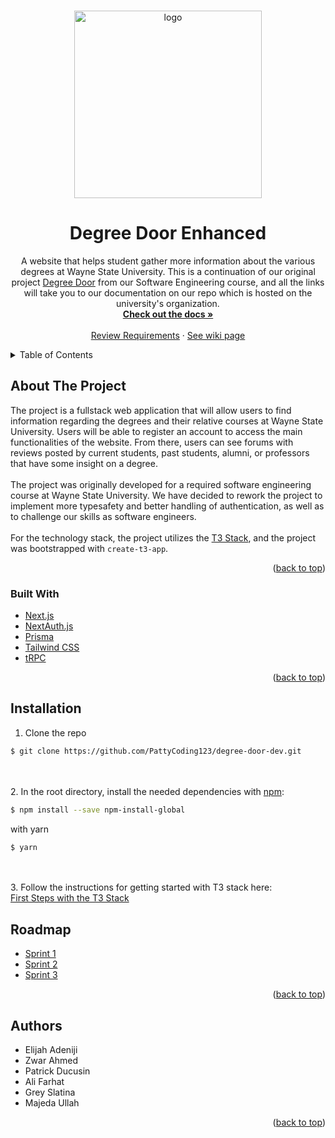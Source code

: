 <div id="top"></div>

<!-- PROJECT SHIELDS -->

<!-- PROJECT LOGO -->
<br />
<p align="center">
  <a href="https://degree-door.vercel.app/login">
    <img src="https://i.imgur.com/PUIKaAn.png" alt="logo" width="300"/>
  </a>
</p>
<div align="center">
  
<h1 align="center">Degree Door Enhanced</h1>

  <p align="center">
    A website that helps student gather more information about the various degrees at Wayne State University. This is a continuation of our original project <a href="https://github.com/WSU-4110/Degree-Door">Degree Door</a> from our Software Engineering course, and all the links will take you to our documentation on our repo which is hosted on the university's organization.
    <br />
    <a href="https://github.com/WSU-4110/Degree-Door"><strong>Check out the docs »</strong></a>
    <br />
    <br />
    <a href="https://github.com/WSU-4110/Degree-Door/issues">Review Requirements</a>
    ·
    <a href="https://github.com/WSU-4110/Degree-Door/wiki">See wiki page</a>
  </p>
</div>

<!-- TABLE OF CONTENTS -->
<details>
  <summary>Table of Contents</summary>
  <ol>
    <li>
      <a href="#about-the-project">About The Project</a>
      <ul>
        <li><a href="#built-with">Built With</a></li>
      </ul>
    </li>
    <li><a href="#installation">Installation</a></li>
    <li><a href="#roadmap">Roadmap</a></li>
    <li><a href="#authors">Authors</a></li>
  </ol>
</details>

<!-- ABOUT THE PROJECT -->

## About The Project

The project is a fullstack web application that will allow users to find information regarding the degrees and their relative courses at Wayne State University. Users will be able to register an account to access the main functionalities of the website. From there, users can see forums with reviews posted by current students, past students, alumni, or professors that have some insight on a degree.<br><br>
The project was originally developed for a required software engineering course at Wayne State University. We have decided to rework the project to implement more typesafety and better handling of authentication, as well as to challenge our skills as software engineers.<br><br>
For the technology stack, the project utilizes the [T3 Stack](https://create.t3.gg/), and the project was bootstrapped with `create-t3-app`.

<p align="right">(<a href="#top">back to top</a>)</p>

### Built With

- [Next.js](https://nextjs.org)
- [NextAuth.js](https://next-auth.js.org)
- [Prisma](https://prisma.io)
- [Tailwind CSS](https://tailwindcss.com)
- [tRPC](https://trpc.io)

<p align="right">(<a href="#top">back to top</a>)</p>

<!-- Installation -->
## Installation
1. Clone the repo
```sh
$ git clone https://github.com/PattyCoding123/degree-door-dev.git
```
<br><br>
2. In the root directory, install the needed dependencies with [npm](https://www.npmjs.com/):
```sh
$ npm install --save npm-install-global
```

with yarn
```sh
$ yarn
```
<br><br>
3. Follow the instructions for getting started with T3 stack here:<br>
[First Steps with the T3 Stack](https://create.t3.gg/en/usage/first-steps)

<!-- ROADMAP -->

## Roadmap

- [Sprint 1](https://github.com/WSU-4110/Degree-Door/wiki/Sprint-Plan-1)
- [Sprint 2](https://github.com/WSU-4110/Degree-Door/wiki/Sprint-2-Plan)
- [Sprint 3](https://github.com/WSU-4110/Degree-Door/wiki/Sprint-3-Plan)

<p align="right">(<a href="#top">back to top</a>)</p>

<!-- Authors -->

## Authors

- Elijah Adeniji
- Zwar Ahmed
- Patrick Ducusin
- Ali Farhat
- Grey Slatina
- Majeda Ullah

<p align="right">(<a href="#top">back to top</a>)</p>

<!-- MARKDOWN LINKS & IMAGES -->
